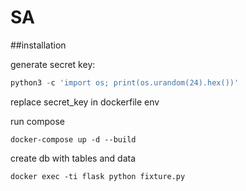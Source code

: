 # SA

##installation

generate secret key:
```python
python3 -c 'import os; print(os.urandom(24).hex())'
```

replace secret_key in dockerfile env

run compose
```docker
docker-compose up -d --build
```

create db with tables and data
```docker
docker exec -ti flask python fixture.py
```
